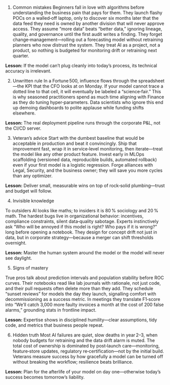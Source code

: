 

1. Common mistakes
Beginners fall in love with algorithms before understanding the business pain that pays for them. They launch flashy POCs on a walled‑off laptop, only to discover six months later that the data feed they need is owned by another division that will never approve access. They assume “more data” beats “better data,” ignoring lineage, quality, and governance until the first audit writes a finding. They forget change‑management—rolling out a forecasting model without retraining planners who now distrust the system. They treat AI as a project, not a product, so nothing is budgeted for monitoring drift or retraining next quarter.

**Lesson:** If the model can’t plug cleanly into today’s process, its technical accuracy is irrelevant.

2. Unwritten rule
In a Fortune 500, influence flows through the spreadsheet—the KPI that the CFO looks at on Monday. If your model cannot trace a dotted line to that cell, it will eventually be labeled a “science‑fair.” This is why seasoned practitioners spend as much time aligning with Finance as they do tuning hyper‑parameters. Data scientists who ignore this end up demoing dashboards to polite applause while funding shifts elsewhere.

**Lesson:** The real deployment pipeline runs through the corporate P&L, not the CI/CD server.

3. Veteran’s advice
Start with the dumbest baseline that would be acceptable in production and beat it convincingly. Ship that improvement fast, wrap it in service‑level monitoring, then iterate—treat the model like any other product feature. Invest early in MLOps scaffolding (versioned data, reproducible builds, automated rollback) even if your first model is a logistic regression. Forge alliances with Legal, Security, and the business owner; they will save you more cycles than any optimizer.

**Lesson:** Deliver small, measurable wins on top of rock‑solid plumbing—trust and budget will follow.

4. Invisible knowledge

To outsiders AI looks like maths; to insiders it is 80 % sociology and 20 % math.  The hardest bugs live in organizational behavior: incentives, compliance constraints, silent data‑quality sabotage. Experts instinctively ask “Who will be annoyed if this model is right? Who pays if it is wrong?” long before opening a notebook. They design for concept drift not just in data, but in corporate strategy—because a merger can shift thresholds overnight.

**Lesson:** Master the human system around the model or the model will never see daylight.

5. Signs of mastery

True pros talk about prediction intervals and population stability before ROC curves. Their notebooks read like lab journals with rationale, not just code, and their pull requests often delete more than they add. They schedule “sunset reviews” for models the day they launch, signalling comfort with decommissioning as a success metric. In meetings they translate F1‑score into “We’ll catch 3,000 more faulty invoices a month at the cost of 200 false alarms,” grounding stats in frontline impact.

**Lesson:** Expertise shows in disciplined humility—clear assumptions, tidy code, and metrics that business people repeat.

6. Hidden truth
Most AI failures are quiet, slow deaths in year 2–3, when nobody budgets for retraining and the data drift alarm is muted. The total cost of ownership is dominated by post‑launch care—monitoring, feature‑store updates, regulatory re‑certification—not by the initial build. Veterans measure success by how gracefully a model can be turned off without breaking the workflow; resilience beats brilliance.

**Lesson:** Plan for the afterlife of your model on day one—otherwise today’s success becomes tomorrow’s liability.


